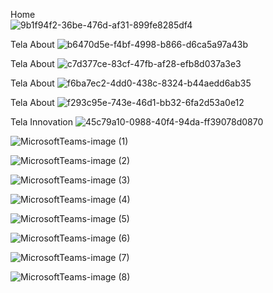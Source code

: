 Home </br>
![9b1f94f2-36be-476d-af31-899fe8285df4](https://github.com/Doug1432/ProjetoFINAL_UC16/assets/104845797/82089bf0-c20d-4ac7-9bf4-380bb10bbbf7)

Tela About
![b6470d5e-f4bf-4998-b866-d6ca5a97a43b](https://github.com/Doug1432/ProjetoFINAL_UC16/assets/104845797/ddf7ca33-2d14-4fdc-9165-4ad4ddf487e3)

Tela About
![c7d377ce-83cf-47fb-af28-efb8d037a3e3](https://github.com/Doug1432/ProjetoFINAL_UC16/assets/104845797/24a563d3-67cb-4d35-956b-3b82e5464524)

Tela About
![f6ba7ec2-4dd0-438c-8324-b44aedd6ab35](https://github.com/Doug1432/ProjetoFINAL_UC16/assets/104845797/d780abce-e305-4194-9c7d-0f003169875d)

Tela About
![f293c95e-743e-46d1-bb32-6fa2d53a0e12](https://github.com/Doug1432/ProjetoFINAL_UC16/assets/104845797/df8bf925-f6c5-4113-bed5-fc1f1e614034)

Tela Innovation
![45c79a10-0988-40f4-94da-ff39078d0870](https://github.com/Doug1432/ProjetoFINAL_UC16/assets/104845797/28cd054d-6843-440c-bae7-1e59c03faacb)


![MicrosoftTeams-image (1)](https://github.com/Doug1432/ProjetoFINAL_UC16/assets/104845797/822ec28a-a913-4e79-9b8c-aff6b6f7e811)


![MicrosoftTeams-image (2)](https://github.com/Doug1432/ProjetoFINAL_UC16/assets/104845797/04ade801-cd03-4cf3-b949-1ff27f47cbd5)


![MicrosoftTeams-image (3)](https://github.com/Doug1432/ProjetoFINAL_UC16/assets/104845797/82525a9d-6b75-43a6-b90a-94b029970cd3)


![MicrosoftTeams-image (4)](https://github.com/Doug1432/ProjetoFINAL_UC16/assets/104845797/6cc29e63-54ee-4c74-a3dc-f8c35bb618d0)


![MicrosoftTeams-image (5)](https://github.com/Doug1432/ProjetoFINAL_UC16/assets/104845797/f62bc1a9-9eb6-4d88-93e2-d12c8e6a3c16)


![MicrosoftTeams-image (6)](https://github.com/Doug1432/ProjetoFINAL_UC16/assets/104845797/ec474772-8f90-4fa7-a2bf-4539ccb1e4b3)



![MicrosoftTeams-image (7)](https://github.com/Doug1432/ProjetoFINAL_UC16/assets/104845797/a3b966e7-49b1-4539-a959-d6f95df1936f)


![MicrosoftTeams-image (8)](https://github.com/Doug1432/ProjetoFINAL_UC16/assets/104845797/d05b836e-f262-477c-8a48-ef7f8651cb1c)
